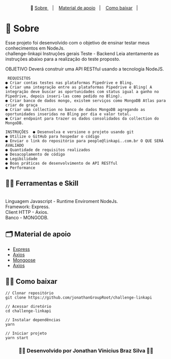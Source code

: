 <p align="center">🎉
  <a href="#-sobre"> Sobre </a>&nbsp;&nbsp;&nbsp;|&nbsp;&nbsp;&nbsp;
  <a href="#-material-de-apoio">Material de apoio</a>&nbsp;&nbsp;&nbsp;|&nbsp;&nbsp;&nbsp;
    <a href="#-como-baixar">Como baixar</a>&nbsp;&nbsp;&nbsp;|&nbsp;&nbsp;&nbsp;
</p>

# 🔖 Sobre
Esse projeto foi desenvolvido com o objetivo de ensinar testar meus conhecimentos em NodeJs.
<br/>
challenge-linkapi
Instruções gerais Teste - Backend  Leia atentamente as instruções abaixo para a realização do teste proposto. 
<br/>
 
  OBJETIVO Deverá construir uma API RESTful usando a tecnologia NodeJS. 
  <br/>

     REQUISITOS  
    ● Criar contas testes nas plataformas Pipedrive e Bling.  
    ● Criar uma integração entre as plataformas Pipedrive e Bling( A integração deve buscar as oportunidades com status igual a ganho no Pipedrive, depois inseri-las como pedido no Bling). 
    ● Criar banco de dados mongo, existem serviços como MongoDB Atlas para criar de graça  
    ● Criar uma collection no banco de dados MongoDB agregando as oportunidades inseridas no Bling por dia e valor total.  
    ● Criar endpoint para trazer os dados consolidados da collection do MongoDB.  
      
    INSTRUÇÕES  ● Desenvolva e versione o projeto usando git  
    ● Utilize o GitHub para hospedar o código  
    ● Enviar o link do repositório para people@linkapi..com.br O QUE SERÁ AVALIADO  
    ● Quantidade de requisitos realizados 
    ● Desacoplamento de código 
    ● Legibilidade  
    ● Boas práticas de desenvolvimento de API RESTful  
    ● Performance

## ✍🏻 Ferramentas e Skill
<br/>
Linguagem Javascript - Runtime Enviroment NodeJs.
<br/>
Framework: Express.
<br/>
Client HTTP - Axios.
<br/>
Banco - MONGODB.
<br/>


## 🗂 Material de apoio

- [Express](http://expressjs.com/)
- [Axios](https://www.npmjs.com/package/axios)
- [Mongoose](https://mongoosejs.com/docs/guide.html)
- [Axios](https://www.npmjs.com/package/axios)

## 👍🏻 Como baixar
    
    // Clonar repositório 
    git clone https://github.com/jonathanGroupRoot/challenge-linkapi

    // Acessar diretório
    cd challenge-linkapi

    // Instalar dependências
    yarn

    // Iniciar projeto
    yarn start
    


<h3 align="center">👨‍💻 Desenvolvido por Jonathan Vinicius Braz Silva 👨‍💻</h3>